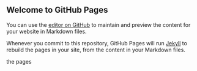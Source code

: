 ## Welcome to GitHub Pages

You can use the [editor on GitHub](https://github.com/fmwofmwmf/fmwofmwmf.github.io/edit/master/README.md) to maintain and preview the content for your website in Markdown files.

Whenever you commit to this repository, GitHub Pages will run [Jekyll](https://jekyllrb.com/) to rebuild the pages in your site, from the content in your Markdown files.

the pages
